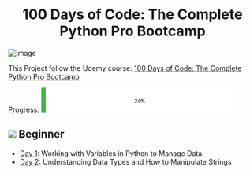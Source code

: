 <h1 align="center">100 Days of Code: The Complete Python Pro Bootcamp</h1>

![image](https://github.com/user-attachments/assets/017955bd-b2b7-457a-8ede-0216df8abcea)

This Project follow the Udemy course: [100 Days of Code: The Complete Python Pro Bootcamp](https://www.udemy.com/course/100-days-of-code/)

Progress: 
![Progress](./progress.png)



## <img src='https://github.com/user-attachments/assets/3e18e91f-2ff0-4e59-861d-b6e61a5a0b1f' width='30' heigth='30'> Beginner
- [Day 1:](https://github.com/mannala/100-days-of-code-python/tree/main/day01) Working with Variables in Python to Manage Data
- [Day 2:](https://github.com/mannala/100-days-of-code-python/tree/main/day02) Understanding Data Types and How to Manipulate Strings 